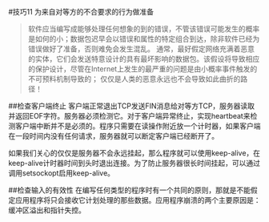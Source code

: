 #技巧11 为来自对等方的不合要求的行为做准备
> 软件应当编写成能够处理任何想象的到的错误，不管该错误可能发生的概率是如何的小；数据包迟早会以错误和属性的特定组合到达，除非软件已经为错误做好了准备，否则难免会发生混乱。
> 通常，最好假定网络充满着恶意的实体，它们会发送特意设计的具有最坏影响的数据包。该假设将导致相应的保护设计，尽管在Internet上发生的最严重的问题是由小概率事件触发的不可预料机制导致的；
> 仅仅是人类的恶意永远也不会导致如此曲折的路径！

##检查客户端终止
客户端正常退出TCP发送FIN消息给对等方TCP，服务器读取并返回EOF字符。服务器必须检测它。对于客户端异常终止，实现heartbeat来检测客户端中断并不是必须的。程序只需要在读操作附近放一个计时器，如果客户端在一段时间内没有任何请求，服务器就可以断定客户端已经断开了。

如果我们关心的仅仅是服务器不会永远挂起，那么程序就可以使用keep-alive，在keep-alive计时器时间到头时退出连接。为了防止服务器很长时间挂起，可以通过调用setsockopt启用keep-alive。

##检查输入的有效性
在编写任何类型的程序时有一个共同的原则，那就是不能假定应用程序将只会接收它计划处理的那些数据。应用程序崩溃的两个主要原因是：缓冲区溢出和指针失控。